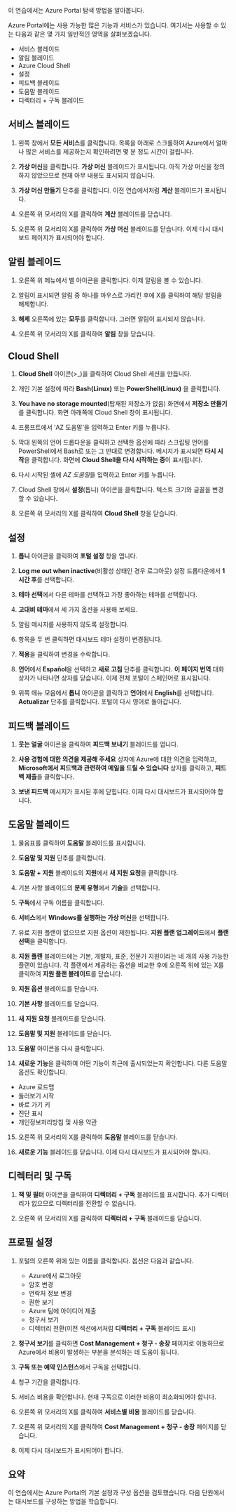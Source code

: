 이 연습에서는 Azure Portal 탐색 방법을 알아봅니다. 

Azure Portal에는 사용 가능한 많은 기능과 서비스가 있습니다. 여기서는 사용할 수 있는 다음과 같은 몇 가지 일반적인 영역을 살펴보겠습니다.

* 서비스 블레이드
* 알림 블레이드
* Azure Cloud Shell
* 설정
* 피드백 블레이드
* 도움말 블레이드
* 디렉터리 + 구독 블레이드

## <a name="services-blade"></a>서비스 블레이드

1. 왼쪽 창에서 **모든 서비스**를 클릭합니다. 목록을 아래로 스크롤하여 Azure에서 얼마나 많은 서비스를 제공하는지 확인하려면 몇 분 정도 시간이 걸립니다.

2. **가상 머신**을 클릭합니다. **가상 머신** 블레이드가 표시됩니다. 아직 가상 머신을 정의하지 않았으므로 현재 아무 내용도 표시되지 않습니다.

3. **가상 머신 만들기** 단추를 클릭합니다. 이전 연습에서처럼 **계산** 블레이드가 표시됩니다.

4. 오른쪽 위 모서리의 X를 클릭하여 **계산** 블레이드를 닫습니다.

5. 오른쪽 위 모서리의 X를 클릭하여 **가상 머신** 블레이드를 닫습니다. 이제 다시 대시보드 페이지가 표시되어야 합니다.

## <a name="notifications-blade"></a>알림 블레이드

1. 오른쪽 위 메뉴에서 벨 아이콘을 클릭합니다. 이제 알림을 볼 수 있습니다.

2. 알림이 표시되면 알림 중 하나를 마우스로 가리킨 후에 X를 클릭하여 해당 알림을 해제합니다.

3. **해제** 오른쪽에 있는 **모두**를 클릭합니다. 그러면 알림이 표시되지 않습니다.

4. 오른쪽 위 모서리의 X를 클릭하여 **알림** 창을 닫습니다.

## <a name="cloud-shell"></a>Cloud Shell

1. **Cloud Shell** 아이콘(>_)을 클릭하여 Cloud Shell 세션을 만듭니다.

2. 개인 기본 설정에 따라 **Bash(Linux)** 또는 **PowerShell(Linux)** 을 클릭합니다.

3. **You have no storage mounted**(탑재된 저장소가 없음) 화면에서 **저장소 만들기**를 클릭합니다. 화면 아래쪽에 Cloud Shell 창이 표시됩니다.

4. 프롬프트에서 ‘AZ 도움말’을 입력하고 Enter 키를 누릅니다.

5. 막대 왼쪽의 언어 드롭다운을 클릭하고 선택한 옵션에 따라 스크립팅 언어를 PowerShell에서 Bash로 또는 그 반대로 변경합니다. 메시지가 표시되면 **다시 시작**을 클릭합니다. 화면에 **Cloud Shell을 다시 시작하는 중**이 표시됩니다.

6. 다시 시작된 셸에 *AZ 도움말*을 입력하고 Enter 키를 누릅니다.

7. Cloud Shell 창에서 **설정**(톱니) 아이콘을 클릭합니다. 텍스트 크기와 글꼴을 변경할 수 있습니다.

8. 오른쪽 위 모서리의 X를 클릭하여 **Cloud Shell** 창을 닫습니다.

## <a name="settings"></a>설정

1. **톱니** 아이콘을 클릭하여 **포털 설정** 창을 엽니다.

2. **Log me out when inactive**(비활성 상태인 경우 로그아웃) 설정 드롭다운에서 **1시간 후**를 선택합니다.

3. **테마 선택**에서 다른 테마를 선택하고 가장 좋아하는 테마를 선택합니다.

4. **고대비 테마**에서 세 가지 옵션을 사용해 보세요.

5. 알림 메시지를 사용하지 않도록 설정합니다.

6. 항목을 두 번 클릭하면 대시보드 테마 설정이 변경됩니다.

7. **적용**을 클릭하여 변경을 수락합니다.

8. **언어**에서 **Español**을 선택하고 **새로 고침** 단추를 클릭합니다. **이 페이지 번역** 대화 상자가 나타나면 상자를 닫습니다. 이제 전체 포털이 스페인어로 표시됩니다.

9. 위쪽 메뉴 모음에서 **톱니** 아이콘을 클릭하고 **언어**에서 **English**를 선택합니다. **Actualizar** 단추를 클릭합니다. 포털이 다시 영어로 돌아갑니다.

## <a name="feedback-blade"></a>피드백 블레이드

1. **웃는 얼굴** 아이콘을 클릭하여 **피드백 보내기** 블레이드를 엽니다.

2. **사용 경험에 대한 의견을 제공해 주세요** 상자에 Azure에 대한 의견을 입력하고, **Microsoft에서 피드백과 관련하여 메일을 드릴 수 있습니다** 상자를 클릭하고, **피드백 제출**을 클릭합니다.

3. **보낸 피드백** 메시지가 표시된 후에 닫힙니다. 이제 다시 대시보드가 표시되어야 합니다.

## <a name="help-blade"></a>도움말 블레이드

1. 물음표를 클릭하여 **도움말** 블레이드를 표시합니다.

2. **도움말 및 지원** 단추를 클릭합니다.

3. **도움말 + 지원** 블레이드의 **지원**에서 **새 지원 요청**을 클릭합니다.

4. 기본 사항 블레이드의 **문제 유형**에서 **기술**을 선택합니다.

5. **구독**에서 구독 이름을 클릭합니다.

6. **서비스**에서 **Windows를 실행하는 가상 머신**을 선택합니다.

7. 유료 지원 플랜이 없으므로 지원 옵션이 제한됩니다. **지원 플랜 업그레이드**에서 **플랜 선택**을 클릭합니다.

8. **지원 플랜** 블레이드에는 기본, 개발자, 표준, 전문가 지원이라는 네 개의 사용 가능한 플랜이 있습니다. 각 플랜에서 제공하는 옵션을 비교한 후에 오른쪽 위에 있는 X를 클릭하여 **지원 플랜 블레이드**를 닫습니다.

9. **지원 옵션** 블레이드를 닫습니다.

10. **기본 사항** 블레이드를 닫습니다.

11. **새 지원 요청** 블레이드를 닫습니다.

12. **도움말 및 지원** 블레이드를 닫습니다.

13. **도움말** 아이콘을 다시 클릭합니다.

14. **새로운 기능**을 클릭하여 어떤 기능이 최근에 출시되었는지 확인합니다. 다른 도움말 옵션도 확인합니다.

* Azure 로드맵
* 둘러보기 시작
* 바로 가기 키
* 진단 표시
* 개인정보처리방침 및 사용 약관

15. 오른쪽 위 모서리의 X를 클릭하여 **도움말** 블레이드를 닫습니다.

16. **새로운 기능** 블레이드를 닫습니다. 이제 다시 대시보드가 표시되어야 합니다.

## <a name="directory-and-subscription"></a>디렉터리 및 구독

1. **책 및 필터** 아이콘을 클릭하여 **디렉터리 + 구독** 블레이드를 표시합니다. 추가 디렉터리가 없으므로 디렉터리를 전환할 수 없습니다.

2. 오른쪽 위 모서리의 X를 클릭하여 **디렉터리 + 구독** 블레이드를 닫습니다.

## <a name="profile-settings"></a>프로필 설정

1. 포털의 오른쪽 위에 있는 이름을 클릭합니다. 옵션은 다음과 같습니다.

    * Azure에서 로그아웃
    * 암호 변경
    * 연락처 정보 변경
    * 권한 보기
    * Azure 팀에 아이디어 제출
    * 청구서 보기
    * 디렉터리 전환(이전 섹션에서처럼 **디렉터리 + 구독** 블레이드 표시)

2. **청구서 보기**를 클릭하면 **Cost Management + 청구 - 송장** 페이지로 이동하므로 Azure에서 비용이 발생하는 부분을 분석하는 데 도움이 됩니다.

3. **구독 또는 예약 인스턴스**에서 구독을 선택합니다.

4. 청구 기간을 클릭합니다.

5. 서비스 비용을 확인합니다. 현재 구독으로 이러한 비용이 최소화되어야 합니다.

6. 오른쪽 위 모서리의 X를 클릭하여 **서비스별 비용** 블레이드를 닫습니다.

7. 오른쪽 위 모서리의 X를 클릭하여 **Cost Management + 청구 - 송장** 페이지를 닫습니다.

8. 이제 다시 대시보드가 표시되어야 합니다.

## <a name="summary"></a>요약

이 연습에서는 Azure Portal의 기본 설정과 구성 옵션을 검토했습니다. 다음 단원에서는 대시보드를 구성하는 방법을 학습합니다.
